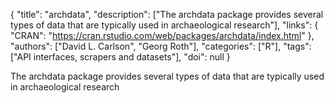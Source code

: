 {
  "title": "archdata",
  "description": ["The archdata package provides several types of data that are typically used in archaeological research"],
  "links": {
    "CRAN": "https://cran.rstudio.com/web/packages/archdata/index.html"
  },
  "authors": ["David L. Carlson", "Georg Roth"],
  "categories": ["R"],
  "tags": ["API interfaces, scrapers and datasets"],
  "doi": null
}

<!-- Generated by csv2md.R – do not edit by hand -->

The archdata package provides several types of data that are typically used in archaeological research